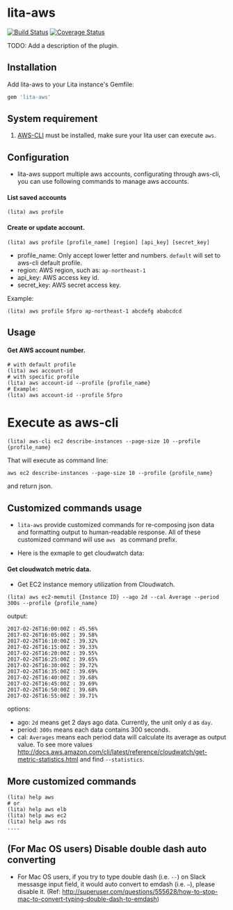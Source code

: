 # lita-aws

[![Build Status](https://travis-ci.org/marsz/lita-aws.png?branch=master)](https://travis-ci.org/marsz/lita-aws)
[![Coverage Status](https://coveralls.io/repos/marsz/lita-aws/badge.png)](https://coveralls.io/r/marsz/lita-aws)

TODO: Add a description of the plugin.

## Installation

Add lita-aws to your Lita instance's Gemfile:

``` ruby
gem 'lita-aws'
```

## System requirement

1. [AWS-CLI](https://docs.aws.amazon.com/cli/latest/userguide/installing.html) must be installed, make sure your lita user can execute `aws`.


## Configuration

- lita-aws support multiple aws accounts, configurating through aws-cli, you can use following commands to manage aws accounts.


#### List saved accounts

```
(lita) aws profile
```

#### Create or update account.

```
(lita) aws profile [profile_name] [region] [api_key] [secret_key]
```

- profile_name: Only accept lower letter and numbers. `default` will set to aws-cli default profile.
- region: AWS region, such as: `ap-northeast-1`
- api_key: AWS access key id.
- secret_key: AWS secret access key.

Example:

```
(lita) aws profile 5fpro ap-northeast-1 abcdefg ababcdcd
```

## Usage

#### Get AWS account number.

```
# with default profile
(lita) aws account-id
# with specific profile
(lita) aws account-id --profile {profile_name}
# Example:
(lita) aws account-id --profile 5fpro
```

# Execute as aws-cli

```
(lita) aws-cli ec2 describe-instances --page-size 10 --profile {profile_name}
```

That will execute as command line:

```
aws ec2 describe-instances --page-size 10 --profile {profile_name}
```

and return json.


## Customized commands usage

- `lita-aws` provide customized commands for re-composing json data and formatting output to human-readable response. All of these customized command will use `aws ` as command prefix.

- Here is the exmaple to get cloudwatch data:

#### Get cloudwatch metric data.

- Get EC2 instance memory utilization from Cloudwatch.

```
(lita) aws ec2-memutil {Instance ID} --ago 2d --cal Average --period 300s --profile {profile_name}
```

output:

```
2017-02-26T16:00:00Z : 45.56%
2017-02-26T16:05:00Z : 39.58%
2017-02-26T16:10:00Z : 39.32%
2017-02-26T16:15:00Z : 39.33%
2017-02-26T16:20:00Z : 39.55%
2017-02-26T16:25:00Z : 39.65%
2017-02-26T16:30:00Z : 39.72%
2017-02-26T16:35:00Z : 39.69%
2017-02-26T16:40:00Z : 39.68%
2017-02-26T16:45:00Z : 39.69%
2017-02-26T16:50:00Z : 39.68%
2017-02-26T16:55:00Z : 39.71%
```

options:

- ago: `2d` means get 2 days ago data. Currently, the unit only `d` as `day`.
- period: `300s` means each data contains 300 seconds.
- cal: `Averages` means each period data will calculate its average as output value. To see more values http://docs.aws.amazon.com/cli/latest/reference/cloudwatch/get-metric-statistics.html and find `--statistics`.

## More customized commands

```
(lita) help aws
# or
(lita) help aws elb
(lita) help aws ec2
(lita) help aws rds
....

```

## (For Mac OS users) Disable double dash auto converting

- For Mac OS users, if you try to type double dash (i.e. `--`) on Slack messasge input field, it would auto convert to emdash (i.e. `—`), please disable it. (Ref: http://superuser.com/questions/555628/how-to-stop-mac-to-convert-typing-double-dash-to-emdash)
